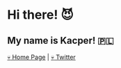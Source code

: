 # Hi there! :smiling_imp:

## My name is Kacper! :poland:

[:skull: Home Page](https://kacperrybczynski.com/) | [:skull: Twitter](https://twitter.com/kacperybczynski)
